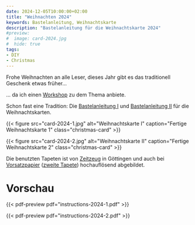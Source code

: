 ```yaml
---
date: 2024-12-05T10:00:00+02:00
title: "Weihnachten 2024"
keywords: Bastelanleitung, Weihnachtskarte
description: "Bastelanleitung für die Weihnachtskarte 2024"
#preview:
#  image: card-2024.jpg
#  hide: true
tags:
- DIY
- Christmas
---
```


Frohe Weihnachten an alle Leser, dieses Jahr gibt es das traditionell Geschenk etwas früher...
<!--more-->

... da ich einen [Workshop](/post/christmas-2024-workshop/) zu dem Thema anbiete.

Schon fast eine Tradition: Die [Bastelanleitung I](./instructions-2023-1.pdf) und [Bastelanleitung II](./instructions-2023-2.pdf) für die Weihnachtskarten.

{{< figure src="card-2024-1.jpg" alt="Weihnachtskarte I" caption="Fertige Weihnachtskarte 1" class="christmas-card" >}}

{{< figure src="card-2024-2.jpg" alt="Weihnachtskarte II" caption="Fertige Weihnachtskarte 2" class="christmas-card" >}}

Die benutzten Tapeten ist von [Zeitzeug](http://zeitzeug.de/) in Göttingen und auch bei [Vorsatzpapier](https://vorsatzpapier.projektemacher.org/post/tapete-18/) ([zweite Tapete](https://vorsatzpapier.projektemacher.org/post/tapete-19/)) hochauflösend abgebildet.

# Vorschau

{{< pdf-preview pdf="instructions-2024-1.pdf" >}}

{{< pdf-preview pdf="instructions-2024-2.pdf" >}}
